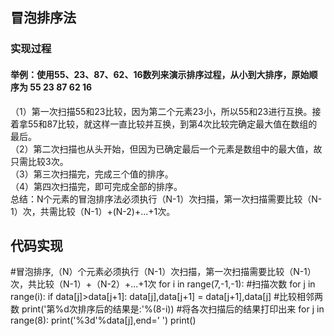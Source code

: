 ## 冒泡排序法
### 实现过程
#### 举例：使用55、23、87、62、16数列来演示排序过程，从小到大排序，原始顺序为 55 23 87 62 16 
  （1）第一次扫描55和23比较，因为第二个元素23小，所以55和23进行互换。接着拿55和87比较，就这样一直比较并互换，到第4次比较完确定最大值在数组的最后。  <br>
  （2）第二次扫描也从头开始，但因为已确定最后一个元素是数组中的最大值，故只需比较3次。  <br>
  （3）第三次扫描完，完成三个值的排序。  <br>
  （4）第四次扫描完，即可完成全部的排序。  <br>
  总结：N个元素的冒泡排序法必须执行（N-1）次扫描，第一次扫描需要比较（N-1）次，共需比较（N-1）+(N-2)+...+1次。
## 代码实现
#冒泡排序,（N）个元素必须执行（N-1）次扫描，第一次扫描需要比较（N-1）次，共比较（N-1）+（N-2）+...+1次
for i in range(7,-1,-1): #扫描次数
    for j in range(i):
        if data[j]>data[j+1]:
            data[j],data[j+1] = data[j+1],data[j]  #比较相邻两数
    print('第%d次排序后的结果是:'%(8-i))  #将各次扫描后的结果打印出来
    for j in range(8):
        print('%3d'%data[j],end=' ')
print()
